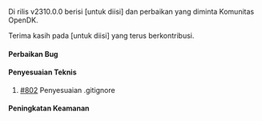 Di rilis v2310.0.0 berisi [untuk diisi] dan perbaikan yang diminta Komunitas OpenDK.

Terima kasih pada [untuk diisi] yang terus berkontribusi.

#### Perbaikan Bug

#### Penyesuaian Teknis

1. [#802](https://github.com/OpenSID/OpenDK/issues/802) Penyesuaian .gitignore

#### Peningkatan Keamanan